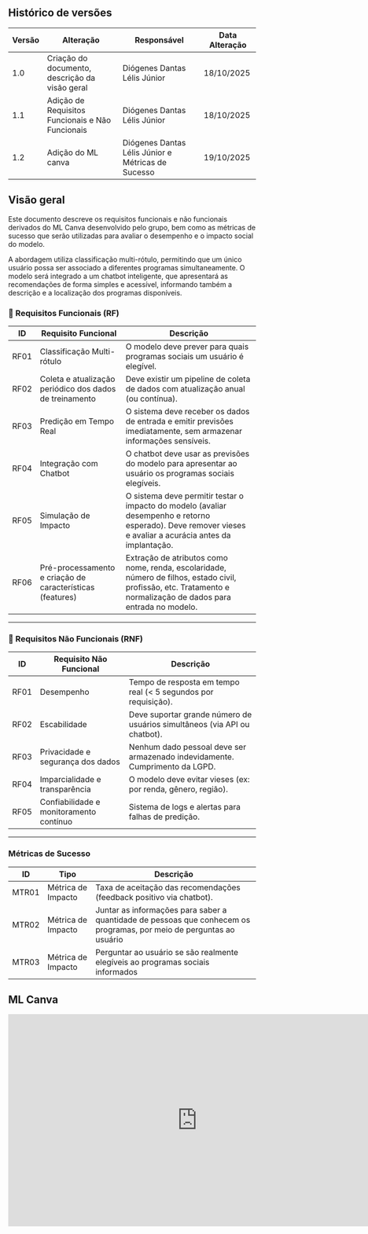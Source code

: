 ## Histórico de versões

| Versão | Alteração       | Responsável         | Data Alteração |
|--------|-----------------|---------------------|----------------|
| 1.0    | Criação do documento, descrição da visão geral | Diógenes Dantas Lélis Júnior | 18/10/2025 |
| 1.1    | Adição de Requisitos Funcionais e Não Funcionais | Diógenes Dantas Lélis Júnior | 18/10/2025 |
| 1.2    | Adição do ML canva | Diógenes Dantas Lélis Júnior e Métricas de Sucesso | 19/10/2025 |


## Visão geral
Este documento descreve os requisitos funcionais e não funcionais derivados do ML Canva desenvolvido pelo grupo, bem como as métricas de sucesso que serão utilizadas para avaliar o desempenho e o impacto social do modelo.

A abordagem utiliza classificação multi-rótulo, permitindo que um único usuário possa ser associado a diferentes programas simultaneamente. O modelo será integrado a um chatbot inteligente, que apresentará as recomendações de forma simples e acessível, informando também a descrição e a localização dos programas disponíveis.

### 📌 Requisitos Funcionais (RF)

| ID   | Requisito Funcional          | Descrição |
|------|------------------------------|-----------|
| RF01 | Classificação Multi-rótulo | O modelo deve prever para quais programas sociais um usuário é elegível. |
| RF02 | Coleta e atualização periódico dos dados de treinamento | Deve existir um pipeline de coleta de dados com atualização anual (ou contínua). |
| RF03 | Predição em Tempo Real | O sistema deve receber os dados de entrada e emitir previsões imediatamente, sem armazenar informações sensíveis. |
| RF04 | Integração com Chatbot | O chatbot deve usar as previsões do modelo para apresentar ao usuário os programas sociais elegíveis. |
| RF05 | Simulação de Impacto | O sistema deve permitir testar o impacto do modelo (avaliar desempenho e retorno esperado). Deve remover vieses e avaliar a acurácia antes da implantação. |
| RF06 | Pré-processamento e criação de características (features) | Extração de atributos como nome, renda, escolaridade, número de filhos, estado civil, profissão, etc. Tratamento e normalização de dados para entrada no modelo.  |

---

### 📌 Requisitos Não Funcionais (RNF)

| ID    | Requisito Não Funcional | Descrição |
|-------|--------------------------|-----------|
| RF01 | Desempenho | Tempo de resposta em tempo real (< 5 segundos por requisição). |
| RF02 | Escabilidade | Deve suportar grande número de usuários simultâneos (via API ou chatbot). |
| RF03 | Privacidade e segurança dos dados | Nenhum dado pessoal deve ser armazenado indevidamente. Cumprimento da LGPD. |
| RF04 | Imparcialidade e transparência | O modelo deve evitar vieses (ex: por renda, gênero, região). |
| RF05 | Confiabilidade e monitoramento contínuo | Sistema de logs e alertas para falhas de predição. |

---

### Métricas de Sucesso
| ID    | Tipo | Descrição |
|-------|--------------------------|-----------|
| MTR01 | Métrica de Impacto | Taxa de aceitação das recomendações (feedback positivo via chatbot). |
| MTR02 | Métrica de Impacto | Juntar as informações para saber a quantidade de pessoas que conhecem os programas, por meio de perguntas ao usuário |
| MTR03 | Métrica de Impacto | Perguntar ao usuário se são realmente elegíveis ao programas sociais informados |

## ML Canva
<iframe width="768" height="432" src="https://miro.com/app/live-embed/uXjVJHkbCC4=/?embedMode=view_only_without_ui&moveToViewport=2275,-1293,3567,2763&embedId=983399899643" frameborder="0" scrolling="no" allow="fullscreen; clipboard-read; clipboard-write" allowfullscreen></iframe>

